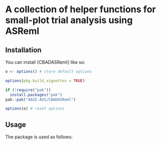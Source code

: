 # A collection of helper functions for small-plot trial analysis using ASReml

## Installation

You can install {CBADASReml} like so:

```r
o <- options() # store default options

options(pkg.build_vignettes = TRUE)

if (!require("pak"))
  install.packages("pak")
pak::pak("AAGI-AUS/CBADASReml")

options(o) # reset options
```

## Usage

The package is used as follows:
